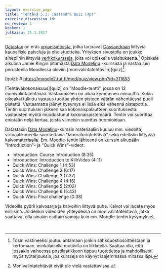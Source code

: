 ```yaml
---
layout: exercise_page
title: "Tehtävä 5.1: Cassandra Quiz (4p)"
exercise_discussion_id: 
no_review: 1
kesken: 1
julkaisu: 25.1.2017
---
```


[Datastax][Datastax] on eräs [organisatioista][orgs], jotka tarjoavat [Cassandraan][Cassandra] liittyviä kaupallisia palveluja ja oheistuotteita. Yrityksen sivustolla on joukko aihepiiriin liittyviä [verkkokursseja][courses], joita voi opiskella veloituksetta.[^1] Opiskele alkuosa Jamie Kingin pitämästä [Data Modeling][Data-Modeling] -kurssista ja vastaa sen perusteella Moodlessa oleviin [monivalintatehtäviin][quiz][^0].


[Datastax]: http://www.datastax.com
[Cassandra]: http://cassandra.apache.org
[orgs]: https://wiki.apache.org/cassandra/ThirdPartySupport
[courses]: https://academy.datastax.com/courses/
[Data-Modeling]: https://academy.datastax.com/resources/ds220-data-modeling

[quiz]: # https://moodle2.tut.fi/mod/quiz/view.php?id=311653

[^0]: Monivalintatehtävät eivät ole vielä vastattavissa.


[^1]: Tosin vastineeksi joutuu antamaan jonkin sähköpostiosoitteistaan ja kertomaan, minkälaisella motiivilla on liikkeellä. Saattaa olla, että jossakin vaiheessa postilaatikkoon tippuu tuotetietoa ja mahdollisesti myös työtarjouksia, jos kursseja on käynyt laajemmassa mitassa läpi.

[Tehtäväkokonaisuus][quiz] on "Moodle-tentti", jossa on 12 monivalintatehtävää. Vastaamiseen on aikaa kymmenen minuuttia. Kukin oikeaksi tulkittu vastaus tuottaa yhden pisteen väärän vähentäessä puoli pistettä. Vastaamatta jäänyt kysymys ei lisää eikä vähennä pistepottia. Tentin suorituksen jälkeen saa kokonaispalautteen suorituksesta: vastausten myötä muodostunut kokonaispistemäärä. Tentin voi suorittaa enintään neljä kertaa, joista viimeisin suoritus huomioidaan.

Datastaxin [Data Modeling][Data-Modeling]-kurssin materiaaliin kuuluu mm. viedoita, virtuaalikoneella suoritettavia "laboratoriotehtäviä" sekä edellisiin liittyvää kalvomateriaalia. Em. Moodle-tentin lähteenä on kurssin alkupään "Introduction"- ja "Quick Wins"-videot:

* Introduction: Course Introduction (8:35)
* Introduction: Introduction to KillrVideo (4:11)
* Quick Wins: Challenge 1 (4:53)
* Quick Wins: Challenge 2 (6:17)
* Quick Wins: Challenge 3 (7:37)
* Quick Wins: Challenge 4 (4:16)
* Quick Wins: Challenge 5 (2:02) 
* Quick Wins: Challenge 6 (5:43)
* Quick Wins: Final challenge (0:38)

Videoilla pyörii kalvosarja ja kalvoihin liittyvä puhe. Kalvot voi ladata myös erillisinä. Joidenkin videoiden yhteydessä on monivalintatehtäviä, jotka saattavat olla ainakin osittain samoja kuin em. Moodle-tentin kysymykset.
 

<br/>

